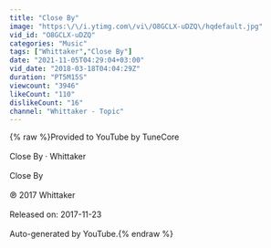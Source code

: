 ```yaml
---
title: "Close By"
image: "https:\/\/i.ytimg.com\/vi\/O8GCLX-uDZQ\/hqdefault.jpg"
vid_id: "O8GCLX-uDZQ"
categories: "Music"
tags: ["Whittaker","Close By"]
date: "2021-11-05T04:29:04+03:00"
vid_date: "2018-03-18T04:04:29Z"
duration: "PT5M15S"
viewcount: "3946"
likeCount: "110"
dislikeCount: "16"
channel: "Whittaker - Topic"
---
```

{% raw %}Provided to YouTube by TuneCore<br /><br />Close By · Whittaker<br /><br />Close By<br /><br />℗ 2017 Whittaker<br /><br />Released on: 2017-11-23<br /><br />Auto-generated by YouTube.{% endraw %}
